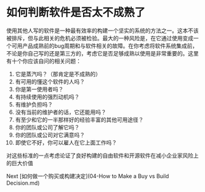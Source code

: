 # 如何判断软件是否太不成熟了

使用其他人写的软件是一种最有效率的构建一个坚实的系统的方法之一。这本不该被排斥，但与此相关的危机必须被检验。最大的一种风险是，在它通过使用变成一个可用产品成熟前的bug周期和与软件相关的故障。在你考虑将软件系统集成前，不论是你自己写的还是第三方的，考虑它是否足够成熟以使用是非常重要的。这里有十个你应该自问的相关问题：

1. 它是蒸汽吗？（那肯定是不成熟的）
2. 有可用的懂这个软件的人吗？
3. 你是第一使用者吗？
4. 有持续使用的强烈动机吗？
5. 有维护负担吗？
6. 没有当前的维护者的话，它还能用吗？
7. 有至少和它的一半那样好的经验丰富的其他可用途径？
8. 你的团队或公司了解它吗？
9. 你的团队或公司对它满意吗？
10. 即使它不好，你可以雇人在它上面工作吗？

对这些标准的一点考虑论证了良好构建的自由软件和开源软件在减小企业家风险上的巨大价值

Next [如何做一个购买或构建决定](04-How to Make a Buy vs Build Decision.md)
